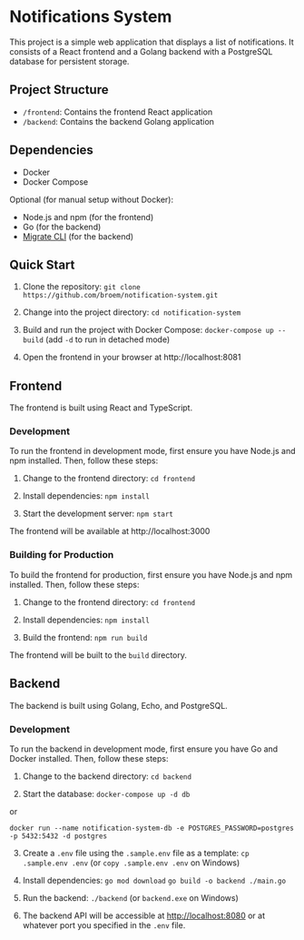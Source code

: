 # Notifications System

This project is a simple web application that displays a list of notifications. It consists of a React frontend and a Golang backend with a PostgreSQL database for persistent storage.

## Project Structure

- `/frontend`: Contains the frontend React application
- `/backend`: Contains the backend Golang application

## Dependencies

- Docker
- Docker Compose

Optional (for manual setup without Docker):

- Node.js and npm (for the frontend)
- Go (for the backend)
- [Migrate CLI](https://github.com/golang-migrate/migrate/tree/master/cmd/migrate) (for the backend)

## Quick Start

1. Clone the repository:
```git clone https://github.com/broem/notification-system.git```

2. Change into the project directory:
```cd notification-system```

3. Build and run the project with Docker Compose:
```docker-compose up --build``` (add `-d` to run in detached mode)

4. Open the frontend in your browser at http://localhost:8081

## Frontend

The frontend is built using React and TypeScript.

### Development

To run the frontend in development mode, first ensure you have Node.js and npm installed. Then, follow these steps:

1. Change to the frontend directory:
```cd frontend```

2. Install dependencies:
```npm install```

3. Start the development server:
```npm start```

The frontend will be available at http://localhost:3000

### Building for Production

To build the frontend for production, first ensure you have Node.js and npm installed. Then, follow these steps:

1. Change to the frontend directory:
```cd frontend```

2. Install dependencies:
```npm install```

3. Build the frontend:
```npm run build```

The frontend will be built to the `build` directory.

## Backend

The backend is built using Golang, Echo, and PostgreSQL.

### Development

To run the backend in development mode, first ensure you have Go and Docker installed. Then, follow these steps:

1. Change to the backend directory:
```cd backend```

2. Start the database:
```docker-compose up -d db```

or 

```docker run --name notification-system-db -e POSTGRES_PASSWORD=postgres -p 5432:5432 -d postgres```

3. Create a `.env` file using the `.sample.env` file as a template:
```cp .sample.env .env``` (or `copy .sample.env .env` on Windows)

4. Install dependencies:
```go mod download```
```go build -o backend ./main.go```

5. Run the backend:
```./backend``` (or `backend.exe` on Windows)

6. The backend API will be accessible at [http://localhost:8080](http://localhost:8080) or at whatever port you specified in the `.env` file.

